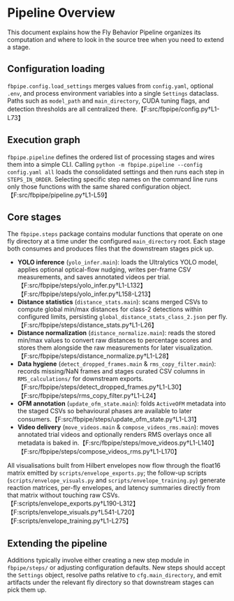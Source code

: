 # Pipeline Overview

This document explains how the Fly Behavior Pipeline organizes its computation and where to look in the source tree when you need to extend a stage.

## Configuration loading

`fbpipe.config.load_settings` merges values from `config.yaml`, optional `.env`, and process environment variables into a single `Settings` dataclass. Paths such as `model_path` and `main_directory`, CUDA tuning flags, and detection thresholds are all centralized there.【F:src/fbpipe/config.py†L1-L73】

## Execution graph

`fbpipe.pipeline` defines the ordered list of processing stages and wires them into a simple CLI. Calling `python -m fbpipe.pipeline --config config.yaml all` loads the consolidated settings and then runs each step in `STEPS_IN_ORDER`. Selecting specific step names on the command line runs only those functions with the same shared configuration object.【F:src/fbpipe/pipeline.py†L1-L59】

## Core stages

The `fbpipe.steps` package contains modular functions that operate on one fly directory at a time under the configured `main_directory` root. Each stage both consumes and produces files that the downstream stages pick up.

- **YOLO inference** (`yolo_infer.main`): loads the Ultralytics YOLO model, applies optional optical-flow nudging, writes per-frame CSV measurements, and saves annotated videos per trial.【F:src/fbpipe/steps/yolo_infer.py†L1-L132】【F:src/fbpipe/steps/yolo_infer.py†L158-L213】
- **Distance statistics** (`distance_stats.main`): scans merged CSVs to compute global min/max distances for class-2 detections within configured limits, persisting `global_distance_stats_class_2.json` per fly.【F:src/fbpipe/steps/distance_stats.py†L1-L26】
- **Distance normalization** (`distance_normalize.main`): reads the stored min/max values to convert raw distances to percentage scores and stores them alongside the raw measurements for later visualization.【F:src/fbpipe/steps/distance_normalize.py†L1-L28】
- **Data hygiene** (`detect_dropped_frames.main` & `rms_copy_filter.main`): records missing/NaN frames and stages curated CSV columns in `RMS_calculations/` for downstream exports.【F:src/fbpipe/steps/detect_dropped_frames.py†L1-L30】【F:src/fbpipe/steps/rms_copy_filter.py†L1-L24】
- **OFM annotation** (`update_ofm_state.main`): folds `ActiveOFM` metadata into the staged CSVs so behavioural phases are available to later consumers.【F:src/fbpipe/steps/update_ofm_state.py†L1-L31】
- **Video delivery** (`move_videos.main` & `compose_videos_rms.main`): moves annotated trial videos and optionally renders RMS overlays once all metadata is baked in.【F:src/fbpipe/steps/move_videos.py†L1-L140】【F:src/fbpipe/steps/compose_videos_rms.py†L1-L170】

All visualisations built from Hilbert envelopes now flow through the float16 matrix emitted by `scripts/envelope_exports.py`; the follow-up scripts (`scripts/envelope_visuals.py` and `scripts/envelope_training.py`) generate reaction matrices, per-fly envelopes, and latency summaries directly from that matrix without touching raw CSVs.【F:scripts/envelope_exports.py†L190-L312】【F:scripts/envelope_visuals.py†L541-L720】【F:scripts/envelope_training.py†L1-L275】

## Extending the pipeline

Additions typically involve either creating a new step module in `fbpipe/steps/` or adjusting configuration defaults. New steps should accept the `Settings` object, resolve paths relative to `cfg.main_directory`, and emit artifacts under the relevant fly directory so that downstream stages can pick them up.
